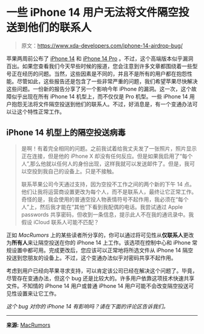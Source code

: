 # 一些 iPhone 14 用户无法将文件隔空投送到他们的联系人

> 原文：<https://www.xda-developers.com/iphone-14-airdrop-bug/>

苹果两周前公布了 [iPhone 14](http://xda-developers.com/apple-iphone-14) 和 [iPhone 14 Pro](http://xda-developers.com/apple-iphone-14-pro) 。不过，这个高端版本似乎漏洞百出。如果您查看我们今天早些时候的报道，您会注意到许多文章都围绕着一些型号正在经历的问题。当然，这些因素是不同的，并且不是所有的用户都在抱怨性能。尽管如此，这些报告还是包含了一些非常严重的问题，我们希望苹果尽快解决这些问题。一份新的报告分享了另一个影响今年 iPhone 的漏洞。这一次，这个故障似乎出现在所有 iPhone 14 机型上，而不仅仅是 Pro 机型。一些 iPhone 14 用户抱怨无法将文件隔空投送到他们的联系人。不过，好消息是，有一个变通办法可以让这个特性正常工作。

## iPhone 14 机型上的隔空投送病毒

> 是啊！有着完全相同的问题。之前我试着给我丈夫发了一张照片，照片显示正在连接，但是他的 iPhone X 却没有任何反应。但是如果我启用了“每个人”,那么他就以任何人的身份出现，这样我就可以发送邮件了。但是，我可以空投到我自己的设备上。只是不接触。
> 
> 联系苹果公司今天通过支持，因为空投不工作之间的两个新的下午 14 点。他们让我将运营商设置更改为每个人，而不是联系人，最终让它正常工作。奇怪的是，我会使用的普通空投人物表情符号不起作用，我必须在“每个人”上，然后我才能在“其他”下看到我配偶的电话。我尝试通过 Apple passwords 共享密码，但收到一条信息，提示此人不在我的通讯录中。我假设 iCloud 联系人可能不匹配？

正如 *MacRumors* 上的某些读者所分享的，你可以通过将可见性从**仅联系人**更改为**所有人**来让隔空投送在你的 iPhone 14 上工作。该选项在控制中心和 iPhone 常规设置中都可用。完成更改后，您应该可以正常地将所选文件从 iPhone 14 隔空投送到您朋友的设备上。不过，这个变通办法似乎对密码共享不起作用。

考虑到用户已经向苹果寻求支持，可以肯定该公司已经在解决这个问题了。毕竟，尽管存在变通办法，但这个 bug 还是比较大的。许多用户依靠这项技术快速共享文件。不知情的 iPhone 14 用户或普通 iPhone 14 用户可能不会改变隔空投送可见性设置来让它工作。

*这个 bug 对你的 iPhone 14 有影响吗？请在下面的评论区告诉我们。*

* * *

**来源:** [MacRumors](https://www.macrumors.com/2022/09/19/iphone-14-airdrop-bug/)